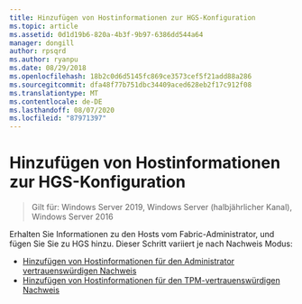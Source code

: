```yaml
---
title: Hinzufügen von Hostinformationen zur HGS-Konfiguration
ms.topic: article
ms.assetid: 0d1d19b6-820a-4b3f-9b97-6386dd544a64
manager: dongill
author: rpsqrd
ms.author: ryanpu
ms.date: 08/29/2018
ms.openlocfilehash: 18b2c0d6d5145fc869ce3573cef5f21add88a286
ms.sourcegitcommit: dfa48f77b751dbc34409aced628eb2f17c912f08
ms.translationtype: MT
ms.contentlocale: de-DE
ms.lasthandoff: 08/07/2020
ms.locfileid: "87971397"
---
```

# <a name="add-host-information-to-the-hgs-configuration"></a>Hinzufügen von Hostinformationen zur HGS-Konfiguration

>Gilt für: Windows Server 2019, Windows Server (halbjährlicher Kanal), Windows Server 2016

Erhalten Sie Informationen zu den Hosts vom Fabric-Administrator, und fügen Sie Sie zu HGS hinzu. Dieser Schritt variiert je nach Nachweis Modus:

- [Hinzufügen von Hostinformationen für den Administrator vertrauenswürdigen Nachweis](guarded-fabric-add-host-information-for-admin-trusted-attestation.md)
- [Hinzufügen von Hostinformationen für den TPM-vertrauenswürdigen Nachweis](guarded-fabric-add-host-information-for-tpm-trusted-attestation.md)

